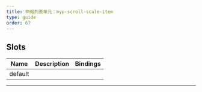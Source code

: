 ```yaml
---
title: 伸缩列表单元：myp-scroll-scale-item
type: guide
order: 67
---
```


## Slots

| Name    | Description | Bindings |
| ------- | ----------- | -------- |
| default |             |          |

---

